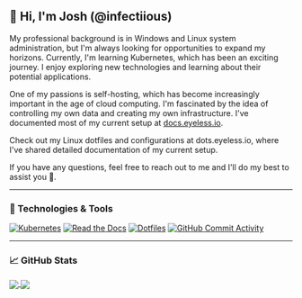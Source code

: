 ## 👋 Hi, I'm Josh (@infectiious)

My professional background is in Windows and Linux system administration, but I'm always looking for opportunities to expand my horizons. Currently, I'm learning Kubernetes, which has been an exciting journey. I enjoy exploring new technologies and learning about their potential applications.

One of my passions is self-hosting, which has become increasingly important in the age of cloud computing. I'm fascinated by the idea of controlling my own data and creating my own infrastructure. I've documented most of my current setup at [docs.eyeless.io](https://docs.eyeless.io).

Check out my Linux dotfiles and configurations at dots.eyeless.io, where I've shared detailed documentation of my current setup. 

If you have any questions, feel free to reach out to me and I'll do my best to assist you 🤠.

---

### 🔧 Technologies & Tools

[![Kubernetes](https://img.shields.io/badge/-Kubernetes-326ce5?logo=kubernetes&logoColor=white&style=for-the-badge)](https://github.com/pre-commit/pre-commit)
[![Read the Docs](https://img.shields.io/badge/-Docs-6857e6?logo=read-the-docs&logoColor=white&style=for-the-badge)](https://github.com/pre-commit/pre-commit)
[![Dotfiles](https://img.shields.io/badge/-Dotfiles-ffb000?logo=files&logoColor=white&style=for-the-badge)](https://github.com/pre-commit/pre-commit)
[![GitHub Commit Activity](https://img.shields.io/github/commit-activity/y/infectiious/rapture?style=for-the-badge&labelColor=red)](https://github.com/pre-commit/pre-commit)

---

### 📈 GitHub Stats

<a href="https://github.com/anuraghazra/github-readme-stats">
  <img align="center" src="https://github-readme-stats.vercel.app/api?username=infectiious&show_icons=true&theme=dracula" />
</a>
<a href="https://github.com/anuraghazra/convoychat">
  <img align="center" src="https://github-readme-stats.vercel.app/api/top-langs/?username=infectiious&layout=compact&theme=dracula" />
</a>
